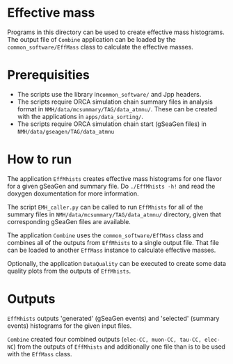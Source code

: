 Effective mass
==============

Programs in this directory can be used to create effective mass histograms. The output file of `Combine` application can be loaded by the `common_software/EffMass` class to calculate the effective masses.

Prerequisities
==============
* The scripts use the library in`common_software/` and Jpp headers.
* The scripts require ORCA simulation chain summary files in analysis format in `NMH/data/mcsummary/TAG/data_atmnu/`. These can be created with the applications in `apps/data_sorting/`.
* The scripts require ORCA simulation chain start (gSeaGen files) in `NMH/data/gseagen/TAG/data_atmnu`

How to run
==========

The application `EffMhists` creates effective mass histograms for one flavor for a given gSeaGen and summary file. Do `./EffMhists -h!` and read the doxygen doxumentation for more information.

The script `EMH_caller.py` can be called to run `EffMhists` for all of the summary files in `NMH/data/mcsummary/TAG/data_atmnu/` directory, given that corresponding gSeaGen files are available.

The application `Combine` uses the `common_software/EffMass` class and combines all of the outputs from `EffMhists` to a single output file. That file can be loaded to another `EffMass` instance to calculate effective masses.

Optionally, the application `DataQuality` can be executed to create some data quality plots from the outputs of `EffMhists`.

Outputs
==========

`EffMhists` outputs 'generated' (gSeaGen events) and 'selected' (summary events) histograms for the given input files.

`Combine` created four combined outputs (`elec-CC, muon-CC, tau-CC, elec-NC`) from the outputs of `EffMhists` and additionally one file than is to be used with the `EffMass` class.